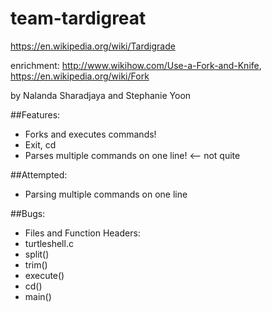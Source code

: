# team-tardigreat
https://en.wikipedia.org/wiki/Tardigrade

enrichment: http://www.wikihow.com/Use-a-Fork-and-Knife, https://en.wikipedia.org/wiki/Fork

by Nalanda Sharadjaya and Stephanie Yoon

##Features:
* Forks and executes commands!
* Exit, cd
* Parses multiple commands on one line! <-- not quite
	
##Attempted:
* Parsing multiple commands on one line

##Bugs:
* Files and Function Headers:
* turtleshell.c
 * split()
 * trim()
 * execute()
 * cd()
 * main()
